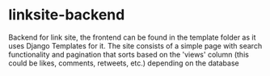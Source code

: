 # linksite-backend

Backend for link site, the frontend can be found in the template folder as it uses Django Templates for it. The site consists of a simple page with search functionality and pagination that sorts based on the 'views' column (this could be likes, comments, retweets, etc.) depending on the database
